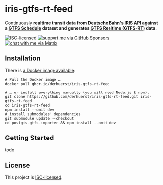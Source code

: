 # iris-gtfs-rt-feed

Continuously **realtime transit data from [Deutsche Bahn's IRIS API](https://developers.deutschebahn.com/db-api-marketplace/apis/product/timetables/api/26494) against a [GTFS Schedule](https://gtfs.org/schedule/) dataset and generates [GTFS Realtime (GTFS-RT)](https://gtfs.org/realtime/) data**.

![ISC-licensed](https://img.shields.io/github/license/derhuerst/iris-gtfs-rt-feed.svg)
[![support me via GitHub Sponsors](https://img.shields.io/badge/support%20me-donate-fa7664.svg)](https://github.com/sponsors/derhuerst)
[![chat with me via Matrix](https://img.shields.io/badge/chat%20with%20me-via%20Matrix-000000.svg)](https://matrix.to/#/@derhuerst:matrix.org)

## Installation

There is [a Docker image available](https://github.com/derhuerst/pkgs/container/iris-gtfs-rt-feed):

```shell
# Pull the Docker image …
docker pull ghcr.io/derhuerst/iris-gtfs-rt-feed

# … or install everything manually (you will need Node.js & npm).
git clone https://github.com/derhuerst/iris-gtfs-rt-feed.git iris-gtfs-rt-feed
cd iris-gtfs-rt-feed
npm install --omit dev
# install submodules' dependencies
git submodule update --checkout
cd postgis-gtfs-importer && npm install --omit dev
```


## Getting Started

todo



## License

This project is [ISC-licensed](license.md).
